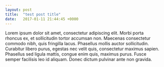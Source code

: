 ```yaml
---
layout: post
title:  "test post title"
date:   2017-01-11 21:44:45 +0000
---
```



Lorem ipsum dolor sit amet, consectetur adipiscing elit. Morbi porta rhoncus ex, et sollicitudin tortor accumsan non. Maecenas consectetur commodo nibh, quis fringilla lacus. Phasellus mollis auctor sollicitudin. Curabitur libero purus, egestas nec velit quis, consectetur maximus sapien. Phasellus sed ligula mattis, congue enim quis, maximus purus. Fusce semper facilisis leo id aliquam. Donec dictum pulvinar ante non gravida. 
